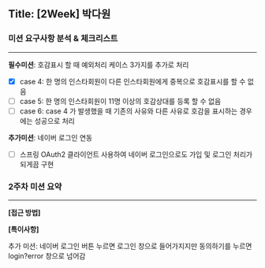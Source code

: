 ## Title: [2Week] 박다원

### 미션 요구사항 분석 & 체크리스트

---
**필수미션**: 호감표시 할 때 예외처리 케이스 3가지를 추가로 처리
- [x] case 4: 한 명의 인스타회원이 다른 인스타회원에게 중복으로 호감표시를 할 수 없음
- [ ] case 5: 한 명의 인스타회원이 11명 이상의 호감상대를 등록 할 수 없음
- [ ] case 6: case 4 가 발생했을 때 기존의 사유와 다른 사유로 호감을 표시하는 경우에는 성공으로 처리

**추가미션**: 네이버 로그인 연동
- [ ] 스프링 OAuth2 클라이언트 사용하여 네이버 로그인으로도 가입 및 로그인 처리가 되게끔 구현


### 2주차 미션 요약

---

**[접근 방법]**





**[특이사항]**

추가 미션: 네이버 로그인 버튼 누르면 로그인 창으로 들어가지지만 동의하기를 누르면 login?error 창으로 넘어감 